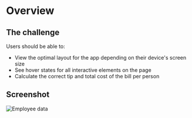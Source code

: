 # Overview

## The challenge

Users should be able to:

* View the optimal layout for the app depending on their device's screen size
* See hover states for all interactive elements on the page
* Calculate the correct tip and total cost of the bill per person

## Screenshot

<img src="tip-calculator-app-main/Screenshots/desktop-img.png" alt="Employee data" title="Employee Data title">
